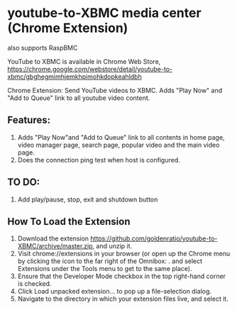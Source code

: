 youtube-to-XBMC media center (Chrome Extension)
===============================================
also supports RaspBMC

YouTube to XBMC is available in Chrome Web Store, https://chrome.google.com/webstore/detail/youtube-to-xbmc/gbghegmimhjemkhpimohkdopkeahldbh

Chrome Extension: Send YouTube videos to XBMC.
Adds "Play Now" and "Add to Queue" link to all youtube video content.

**Features:**
-------------
1. Adds "Play Now"and "Add to Queue" link to all contents in home page, video manager page, search page, popular video and the main video page.
2. Does the connection ping test when host is configured.

**TO DO:**
----------
1. Add play/pause, stop, exit and shutdown button

**How To Load the Extension**
-----------------------------

1. Download the extension https://github.com/goldenratio/youtube-to-XBMC/archive/master.zip, and unzip it.
2. Visit chrome://extensions in your browser (or open up the Chrome menu by clicking the icon to the far right of the Omnibox:  . and select Extensions under the Tools menu to get to the same place).
3. Ensure that the Developer Mode checkbox in the top right-hand corner is checked.
4. Click Load unpacked extension… to pop up a file-selection dialog.
5. Navigate to the directory in which your extension files live, and select it.


